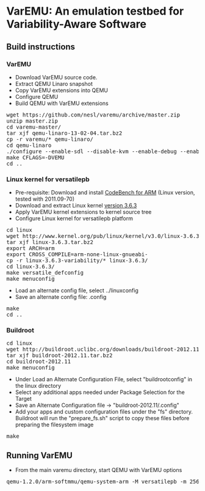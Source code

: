 # VarEMU: An emulation testbed for Variability-Aware Software

## Build instructions

### VarEMU

* Download VarEMU source code.
* Extract QEMU Linaro snapshot
* Copy VarEMU extensions into QEMU
* Configure QEMU
* Build QEMU with VarEMU extensions

<pre>
wget https://github.com/nesl/varemu/archive/master.zip
unzip master.zip
cd varemu-master/
tar xjf qemu-linaro-13-02-04.tar.bz2
cp -r varemu/* qemu-linaro/
cd qemu-linaro
./configure --enable-sdl --disable-kvm --enable-debug --enable-debug-tcg --target-list=arm-softmmu
make CFLAGS=-DVEMU
cd ..
</pre>

### Linux kernel for versatilepb

* Pre-requisite: Download and install [CodeBench for ARM](https://sourcery.mentor.com/sgpp/lite/arm/portal/subscription?@template=lite) (Linux version, tested with 2011.09-70)
* Download and extract Linux kernel [version 3.6.3](http://www.kernel.org/pub/linux/kernel/v3.0/linux-3.6.3.tar.bz2)
* Apply VarEMU kernel extensions to kernel source tree
* Configure Linux kernel for versatilepb platform

<pre>
cd linux
wget http://www.kernel.org/pub/linux/kernel/v3.0/linux-3.6.3.tar.bz2
tar xjf linux-3.6.3.tar.bz2
export ARCH=arm
export CROSS_COMPILE=arm-none-linux-gnueabi-
cp -r linux-3.6.3-variability/* linux-3.6.3/
cd linux-3.6.3/
make versatile_defconfig
make menuconfig
</pre>

* Load an alternate config file, select ../linuxconfig
* Save an alternate config file: .config

<pre>
make
cd ..
</pre>

### Buildroot

<pre>
cd linux
wget http://buildroot.uclibc.org/downloads/buildroot-2012.11.tar.bz2
tar xjf buildroot-2012.11.tar.bz2 
cd buildroot-2012.11
make menuconfig
</pre>

* Under Load an Alternate Configuration File, select "buildrootconfig" in the linux directory
* Select any additional apps needed under Package Selection for the Target
* Save an Alternate Configuration file -> "buildroot-2012.11/.config" 
* Add your apps and custom configuration files under the "fs" directory. Buildroot will run the "prepare_fs.sh" script to copy these files before preparing the filesystem image

<pre>
make
</pre>




## Running VarEMU

* From the main varemu directory, start QEMU with VarEMU options

<pre>
qemu-1.2.0/arm-softmmu/qemu-system-arm -M versatilepb -m 256M -kernel linux/linux-3.6.3/arch/arm/boot/zImage -initrd linux/buildroot-2012.11/output/images/rootfs.cpio.gz -append "root=/dev/ram rdinit=/sbin/init" -singlestep -variability power_model_data/instance_01.txt -net nic -net user -nographic
</pre>


